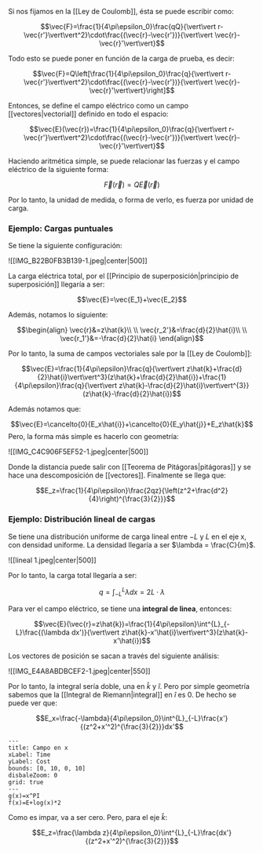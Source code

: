 
Si nos fijamos en la [[Ley de Coulomb]], ésta se puede escribir como: 

$$\vec{F}=\frac{1}{4\pi\epsilon_0}\frac{qQ}{\vert\vert r-\vec{r'}\vert\vert^2}\cdot\frac{(\vec{r}-\vec{r'})}{\vert\vert \vec{r}-\vec{r}'\vert\vert}$$

Todo esto se puede poner en función de la carga de prueba, es decir: 

$$\vec{F}=Q\left[\frac{1}{4\pi\epsilon_0}\frac{q}{\vert\vert r-\vec{r'}\vert\vert^2}\cdot\frac{(\vec{r}-\vec{r'})}{\vert\vert \vec{r}-\vec{r}'\vert\vert}\right]$$

Entonces, se define el campo eléctrico como un campo [[vectores|vectorial]] definido en todo el espacio: 

$$\vec{E}(\vec{r})=\frac{1}{4\pi\epsilon_0}\frac{q}{\vert\vert r-\vec{r'}\vert\vert^2}\cdot\frac{(\vec{r}-\vec{r'})}{\vert\vert \vec{r}-\vec{r}'\vert\vert}$$

Haciendo aritmética simple, se puede relacionar las fuerzas y el campo eléctrico de la siguiente forma: 

$$\vec{F}(\vec{r})=Q\vec{E}(\vec{r})$$

Por lo tanto, la unidad de medida, o forma de verlo, es fuerza por unidad de carga.

### Ejemplo: Cargas puntuales 

Se tiene la siguiente configuración: 

![[IMG_B22B0FB3B139-1.jpeg|center|500]]

La carga eléctrica total, por el [[Principio de superposición|principio de superposición]] llegaría a ser: 

$$\vec{E}=\vec{E_1}+\vec{E_2}$$

Además, notamos lo siguiente: 

$$\begin{align}
\vec{r}&=z\hat{k}\\  \\
\vec{r_2'}&=\frac{d}{2}\hat{i}\\  \\
\vec{r_1'}&=-\frac{d}{2}\hat{i}
\end{align}$$

Por lo tanto, la suma de campos vectoriales sale por la [[Ley de Coulomb]]: 

$$\vec{E}=\frac{1}{4\pi\epsilon}\frac{q}{\vert\vert z\hat{k}+\frac{d}{2}\hat{i}\vert\vert^3}(z\hat{k}+\frac{d}{2}\hat{i})+\frac{1}{4\pi\epsilon}\frac{q}{\vert\vert z\hat{k}-\frac{d}{2}\hat{i}\vert\vert^{3}}(z\hat{k}-\frac{d}{2}\hat{i})$$

Además notamos que: 

$$\vec{E}=\cancelto{0}{E_x\hat{i}}+\cancelto{0}{E_y\hat{j}}+E_z\hat{k}$$ 
Pero, la forma más simple es hacerlo con geometría: 

![[IMG_C4C906F5EF52-1.jpeg|center|500]]

Donde la distancia puede salir con [[Teorema de Pitágoras|pitágoras]] y se hace una descomposición de [[vectores]]. Finalmente se llega que: 

$$E_z=\frac{1}{4\pi\epsilon}\frac{2qz}{\left(z^2+\frac{d^2}{4}\right)^{\frac{3}{2}}}$$

### Ejemplo: Distribución lineal de cargas 

Se tiene una distribución uniforme de carga lineal entre $-L$ y $L$ en el eje x, con densidad uniforme. La densidad llegaría a ser $\lambda = \frac{C}{m}$. 

![[lineal 1.jpeg|center|500]]

Por lo tanto, la carga total llegaría a ser: 

$$q=\int^{L}_{-L}\lambda dx=2L\cdot\lambda$$

Para ver el campo eléctrico, se tiene una **integral de linea**, entonces: 

$$\vec{E}(\vec{r}=z\hat{k})=\frac{1}{4\pi\epsilon}\int^{L}_{-L}\frac{(\lambda dx')}{\vert\vert z\hat{k}-x'\hat{i}\vert\vert^3}(z\hat{k}-x'\hat{i})$$

Los vectores de posición se sacan a través del siguiente análisis: 
   
![[IMG_E4A8ABDBCEF2-1.jpeg|center|550]]

Por lo tanto, la integral sería doble, una en $\hat{k}$ y $\hat{i}$. Pero por simple geometría sabemos que la [[Integral de Riemann|integral]] en $\hat{i}$ es 0. De hecho se puede ver que: 

$$E_x=\frac{-\lambda}{4\pi\epsilon_0}\int^{L}_{-L}\frac{x'}{(z^2+x'^2)^{\frac{3}{2}}}dx'$$

```functionplot
---
title: Campo en x
xLabel: Time
yLabel: Cost
bounds: [0, 10, 0, 10]
disbaleZoom: 0
grid: true
---
g(x)=x^PI
f(x)=E+log(x)*2
```

Como es impar, va a ser cero. Pero, para el eje $\hat{k}$: 

$$E_z=\frac{\lambda z}{4\pi\epsilon_0}\int^{L}_{-L}\frac{dx'}{(z^2+x'^2)^{\frac{3}{2}}}$$